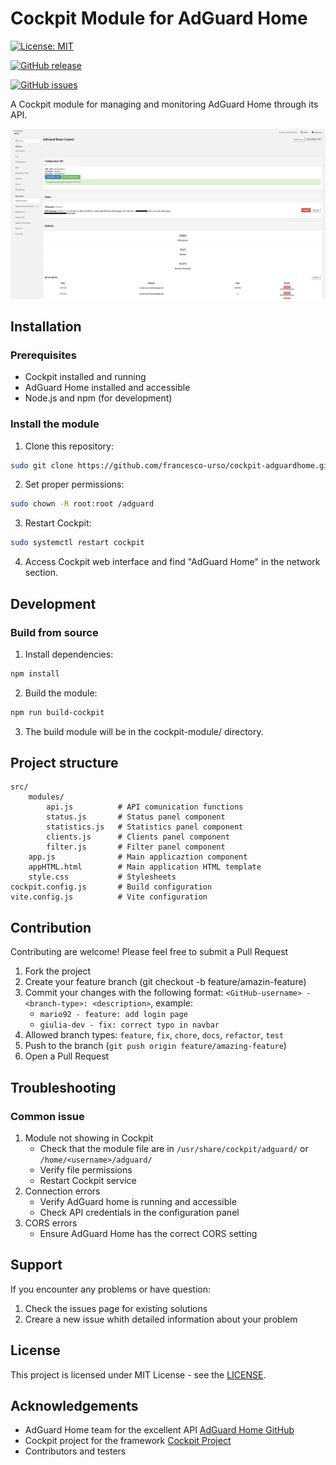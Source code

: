 # Cockpit Module for AdGuard Home

[![License: MIT](https://img.shields.io/badge/License-MIT-yellow.svg)](https://opensource.org/licenses/MIT)

[![GitHub release](https://img.shields.io/github/release/francesco-urso/cockpit-adguard-home.svg)](https://github.com/francesco-urso/cockpit-adguardhome/releases)

[![GitHub issues](https://img.shields.io/github/issues/francesco-urso/cockpit-adguard-home.svg)](https://github.com/francesco-urso/cockpit-adguardhome/issues)

A Cockpit module for managing and monitoring AdGuard Home through its API.

![Screenshot](./public/screenshot.png)

## Installation

### Prerequisites

- Cockpit installed and running
- AdGuard Home installed and accessible
- Node.js and npm (for development)

### Install the module

1. Clone this repository:

```bash
sudo git clone https://github.com/francesco-urso/cockpit-adguardhome.git
```

2. Set proper permissions:

```bash
sudo chown -R root:root /adguard
```

3. Restart Cockpit:

```bash
sudo systemctl restart cockpit
```

4. Access Cockpit web interface and find "AdGuard Home" in the network section.

## Development

### Build from source

1. Install dependencies:

```bash
npm install
```

2. Build the module:

```bash
npm run build-cockpit
```

3. The build module will be in the cockpit-module/ directory.

## Project structure

```text
src/
    modules/
        api.js          # API comunication functions
        status.js       # Status panel component
        statistics.js   # Statistics panel component
        clients.js      # Clients panel component
        filter.js       # Filter panel component
    app.js              # Main applicaztion component
    appHTML.html        # Main application HTML template
    style.css           # Stylesheets
cockpit.config.js       # Build configuration
vite.config.js          # Vite configuration
```

## Contribution

Contributing are welcome! Please feel free to submit a Pull Request

1. Fork the project
2. Create your feature branch (git checkout -b feature/amazin-feature)
3. Commit your changes with the following format: `<GitHub-username> - <branch-type>: <description>`, example:
   - `mario92 - feature: add login page`
   - `giulia-dev - fix: correct typo in navbar`
4. Allowed branch types: `feature`, `fix`, `chore`, `docs`, `refactor`, `test`
5. Push to the branch (`git push origin feature/amazing-feature`)
6. Open a Pull Request

## Troubleshooting

### Common issue

1. Module not showing in Cockpit
   - Check that the module file are in `/usr/share/cockpit/adguard/` or `/home/<username>/adguard/`
   - Verify file permissions
   - Restart Cockpit service
2. Connection errors
   - Verify AdGuard home is running and accessible
   - Check API credentials in the configuration panel
3. CORS errors
   - Ensure AdGuard Home has the correct CORS setting

## Support

If you encounter any problems or have question:

1. Check the issues page for existing solutions
2. Creare a new issue whith detailed information about your problem

## License

This project is licensed under MIT License - see the [LICENSE](https://github.com/francesco-urso/cockpit-adguardhome/blob/main/LICENSE).

## Acknowledgements

- AdGuard Home team for the excellent API [AdGuard Home GitHub](https://github.com/AdguardTeam/AdGuardHome?tab=readme-ov-file)
- Cockpit project for the framework [Cockpit Project](https://cockpit-project.org)
- Contributors and testers
